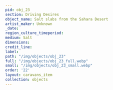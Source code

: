 ```yaml
---
pid: obj_23
section: Driving Desires
object_name: Salt slabs from the Sahara Desert
artist_maker: Unknown
_date: 
region_culture_timeperiod: 
medium: Salt
dimensions: 
credit_line: 
label: 
path: "/img/objects/obj_23"
full: "/img/objects/obj_23_full.webp"
small: "/img/objects/obj_23_small.webp"
order: '22'
layout: caravans_item
collection: objects
---
```

